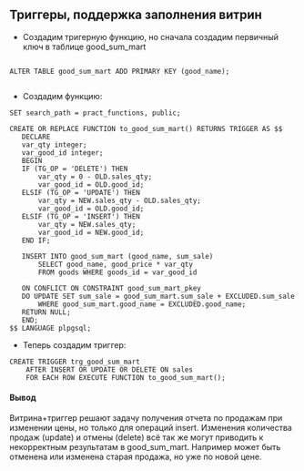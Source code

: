 ## Триггеры, поддержка заполнения витрин

* Создадим тригерную функцию, но сначала создадим первичный ключ в таблице good_sum_mart
  
```
  
ALTER TABLE good_sum_mart ADD PRIMARY KEY (good_name);
  
```
  * Создадим функцию:
    
 ```
 SET search_path = pract_functions, public;

CREATE OR REPLACE FUNCTION to_good_sum_mart() RETURNS TRIGGER AS $$
    DECLARE
    var_qty integer;
    var_good_id integer;
    BEGIN
    IF (TG_OP = 'DELETE') THEN
        var_qty = 0 - OLD.sales_qty;
        var_good_id = OLD.good_id;
    ELSIF (TG_OP = 'UPDATE') THEN
        var_qty = NEW.sales_qty - OLD.sales_qty;
        var_good_id = OLD.good_id;
    ELSIF (TG_OP = 'INSERT') THEN
        var_qty = NEW.sales_qty;
        var_good_id = NEW.good_id;
    END IF;

    INSERT INTO good_sum_mart (good_name, sum_sale)
        SELECT good_name, good_price * var_qty
        FROM goods WHERE goods_id = var_good_id

    ON CONFLICT ON CONSTRAINT good_sum_mart_pkey
    DO UPDATE SET sum_sale = good_sum_mart.sum_sale + EXCLUDED.sum_sale
        WHERE good_sum_mart.good_name = EXCLUDED.good_name;
    RETURN NULL;
    END;
$$ LANGUAGE plpgsql;
  ```

* Теперь создадим триггер:
  
```
CREATE TRIGGER trg_good_sum_mart
    AFTER INSERT OR UPDATE OR DELETE ON sales
    FOR EACH ROW EXECUTE FUNCTION to_good_sum_mart();
```
#### Вывод
Витрина+триггер решают задачу получения отчета по продажам при изменении цены, но только для операций insert.
Изменения количества продаж (update) и отмены (delete) всё так же могут приводить к некорректным результатам в good_sum_mart. Например может быть отменена или изменена старая продажа, но уже по новой цене.
  
